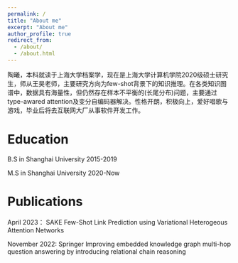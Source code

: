```yaml
---
permalink: /
title: "About me"
excerpt: "About me"
author_profile: true
redirect_from: 
  - /about/
  - /about.html
---
```


陶曦，本科就读于上海大学档案学，现在是上海大学计算机学院2020级硕士研究生，师从王昊老师，主要研究方向为few-shot背景下的知识推理。在各类知识图谱中，数据具有海量性，但仍然存在样本不平衡的(长尾分布)问题，主要通过type-awared attention及变分自编码器解决。性格开朗，积极向上，爱好唱歌与游戏，毕业后将去互联网大厂从事软件开发工作。

Education
======
B.S in Shanghai University 2015-2019

M.S in Shanghai University 2020-Now


Publications
======
April 2023： SAKE
  Few-Shot Link Prediction using Variational Heterogeous Attention Networks

November 2022: Springer
  Improving embedded knowledge graph multi-hop question answering by introducing relational chain reasoning


